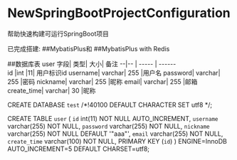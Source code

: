 # NewSpringBootProjectConfiguration
帮助快速构建可运行SpringBoot项目

已完成搭建:
##MybatisPlus和
##MybatisPlus with Redis

##数据库表 user
 字段|	类型|	大小|	备注
 --|-- | ----- | ------  
id	|int	|11|	用户标识id
username|	varchar|	255	|用户名
password|	varchar|	255	|密码
nickname|	varchar|	255	|昵称
email|	varchar|	255	|邮箱
create_time|	varchar|	30	|昵称

CREATE DATABASE `test` /*!40100 DEFAULT CHARACTER SET utf8 */;

CREATE TABLE `user` (
  `id` int(11) NOT NULL AUTO_INCREMENT,
  `username` varchar(255) NOT NULL,
  `password` varchar(255) NOT NULL,
  `nickname` varchar(255) NOT NULL DEFAULT '"aaa"',
  `email` varchar(255) NOT NULL,
  `create_time` varchar(100) NOT NULL,
  PRIMARY KEY (`id`)
) ENGINE=InnoDB AUTO_INCREMENT=5 DEFAULT CHARSET=utf8;
